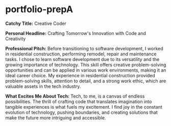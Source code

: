 # portfolio-prepA

**Catchy Title:**
Creative Coder

**Personal Headline:**
Crafting Tomorrow's Innovation with Code and Creativity

**Professional Pitch:**
Before transitioning to software development, I worked in residential construction, performing remodel, repair and maintenance tasks. I chose to learn software development due to its versatility and the growing importance of technology. This skill offers creative problem-solving opportunities and can be applied in various work environments, making it an ideal career choice. My experience in residential construction provided problem-solving skills, attention to detail, and a strong work ethic, which are valuable assets in the tech industry.

**What Excites Me About Tech:**
Tech, to me, is a canvas of endless possibilities. The thrill of crafting code that translates imagination into tangible experiences is what fuels my excitement. I find joy in the constant evolution of technology, pushing boundaries, and creating solutions that make the future more intriguing and accessible.

